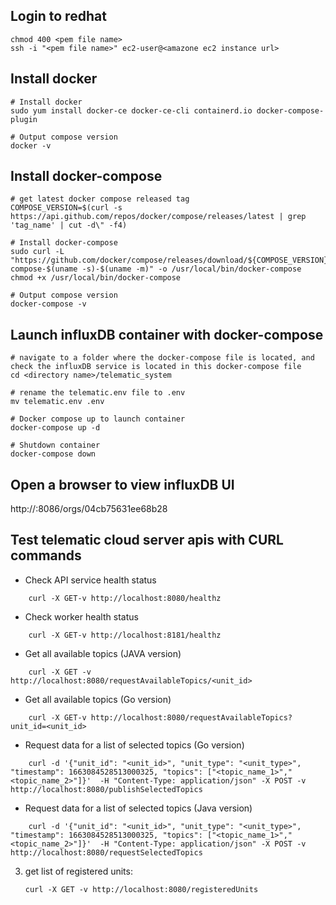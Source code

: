 ## Login to redhat
```
chmod 400 <pem file name>
ssh -i "<pem file name>" ec2-user@<amazone ec2 instance url>
```

## Install docker
```
# Install docker
sudo yum install docker-ce docker-ce-cli containerd.io docker-compose-plugin

# Output compose version
docker -v
```

## Install docker-compose 
```
# get latest docker compose released tag
COMPOSE_VERSION=$(curl -s https://api.github.com/repos/docker/compose/releases/latest | grep 'tag_name' | cut -d\" -f4)

# Install docker-compose
sudo curl -L "https://github.com/docker/compose/releases/download/${COMPOSE_VERSION}/docker-compose-$(uname -s)-$(uname -m)" -o /usr/local/bin/docker-compose
chmod +x /usr/local/bin/docker-compose

# Output compose version
docker-compose -v

```

## Launch influxDB container with docker-compose
```
# navigate to a folder where the docker-compose file is located, and check the influxDB service is located in this docker-compose file
cd <directory name>/telematic_system

# rename the telematic.env file to .env
mv telematic.env .env

# Docker compose up to launch container
docker-compose up -d

# Shutdown container
docker-compose down
```

## Open a browser to view influxDB UI
http://<amazone ec2 instance url>:8086/orgs/04cb75631ee68b28

## Test telematic cloud server apis with CURL commands
- Check API service health status
```
    curl -X GET-v http://localhost:8080/healthz
```

- Check worker health status
```
    curl -X GET-v http://localhost:8181/healthz
```

- Get all available topics (JAVA version)
```
	curl -X GET -v http://localhost:8080/requestAvailableTopics/<unit_id>
```

- Get all available topics (Go version)
```
	curl -X GET-v http://localhost:8080/requestAvailableTopics?unit_id=<unit_id>
```

- Request data for a list of selected topics  (Go version)
```
	curl -d '{"unit_id": "<unit_id>", "unit_type": "<unit_type>", "timestamp": 1663084528513000325, "topics": ["<topic_name_1>","<topic_name_2>"]}'  -H "Content-Type: application/json" -X POST -v http://localhost:8080/publishSelectedTopics
```


- Request data for a list of selected topics (Java version)
```
	curl -d '{"unit_id": "<unit_id>", "unit_type": "<unit_type>", "timestamp": 1663084528513000325, "topics": ["<topic_name_1>","<topic_name_2>"]}'  -H "Content-Type: application/json" -X POST -v http://localhost:8080/requestSelectedTopics
```

3. get list of registered units:
	```
	curl -X GET -v http://localhost:8080/registeredUnits

	```